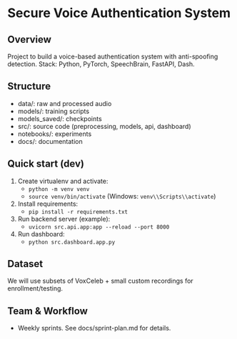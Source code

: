 # Secure Voice Authentication System

## Overview
Project to build a voice-based authentication system with anti-spoofing detection.
Stack: Python, PyTorch, SpeechBrain, FastAPI, Dash.

## Structure
- data/: raw and processed audio
- models/: training scripts
- models_saved/: checkpoints
- src/: source code (preprocessing, models, api, dashboard)
- notebooks/: experiments
- docs/: documentation

## Quick start (dev)
1. Create virtualenv and activate:
   - `python -m venv venv`
   - `source venv/bin/activate` (Windows: `venv\\Scripts\\activate`)
2. Install requirements:
   - `pip install -r requirements.txt`
3. Run backend server (example):
   - `uvicorn src.api.app:app --reload --port 8000`
4. Run dashboard:
   - `python src.dashboard.app.py`

## Dataset
We will use subsets of VoxCeleb + small custom recordings for enrollment/testing.

## Team & Workflow
- Weekly sprints. See docs/sprint-plan.md for details.
